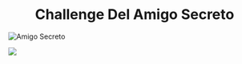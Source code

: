 <h1 align="center"> Challenge Del Amigo Secreto</h1>

![Amigo Secreto](https://github.com/user-attachments/assets/9aa66333-3655-4982-8414-0d6bc33ceef9)

<p aligne="center">
<img src="https://img.shields.io/badge/STATUS-EN%20DESAROLLO-green">
</p>
